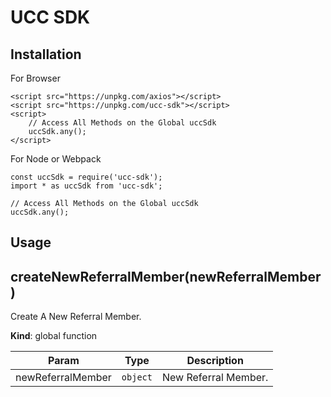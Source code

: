 # UCC SDK

Installation
------------

For Browser

```
<script src="https://unpkg.com/axios"></script>
<script src="https://unpkg.com/ucc-sdk"></script>
<script>
	// Access All Methods on the Global uccSdk
	uccSdk.any();
</script>
```

For Node or Webpack

```
const uccSdk = require('ucc-sdk');
import * as uccSdk from 'ucc-sdk';

// Access All Methods on the Global uccSdk
uccSdk.any();
```

Usage
-----

<a name="createNewReferralMember"></a>

## createNewReferralMember(newReferralMember)
Create A New Referral Member.

**Kind**: global function

| Param | Type | Description |
| --- | --- | --- |
| newReferralMember | <code>object</code> | New Referral Member. |